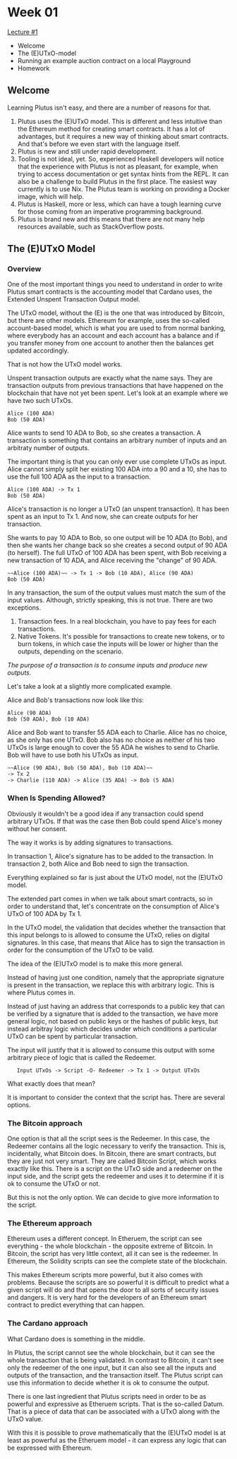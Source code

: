 # Week 01

 [Lecture #1](https://youtu.be/IEn6jUo-0vU)

  - Welcome
  - The (E)UTxO-model
  - Running an example auction contract on a local Playground
  - Homework

## Welcome

Learning Plutus isn't easy, and there are a number of reasons for that.

1. Plutus uses the (E)UTxO model. This is different and less intuitive than the Ethereum method for creating smart contracts. It has a lot of advantages, but it requires a new way of thinking about smart contracts. And that's before we even start with the language itself.
2. Plutus is new and still under rapid development.
3. Tooling is not ideal, yet. So, experienced Haskell developers will notice that the experience with Plutus is not as pleasant, for example, when trying to access documentation or get syntax hints from the REPL. It can also be a challenge to build Plutus in the first place. The easiest way currently is to use Nix. The Plutus team is working on providing a Docker image, which will help.
4. Plutus is Haskell, more or less, which can have a tough learning curve for those coming from an imperative programming background.
5. Plutus is brand new and this means that there are not many help resources available, such as StackOverflow posts.

## The (E)UTxO Model

### Overview

One of the most important things you need to understand in order to write Plutus smart contracts is the accounting model that Cardano uses, the Extended Unspent Transaction Output model.

The UTxO model, without the (E) is the one that was introduced by Bitcoin, but there are other models. Ethereum for example, uses the so-called account-based model, which is what you are used to from normal banking, where everybody has an account and each account has a balance and if you transfer money from one account to another then the balances get updated accordingly. 

That is not how the UTxO model works.

Unspent transaction outputs are exactly what the name says. They are transaction outputs from previous transactions that have happened on the blockchain that have not yet been spent. Let's look at an example where we have two such UTxOs.

    Alice (100 ADA)
    Bob (50 ADA)

Alice wants to send 10 ADA to Bob, so she creates a transaction. A transaction is something that contains an arbitrary number of inputs and an arbitraty number of outputs.

The important thing is that you can only ever use complete UTxOs as input. Alice cannot simply split her existing 100 ADA into a 90 and a 10, she has to use the full 100 ADA as the input to a transaction.

    Alice (100 ADA) -> Tx 1
    Bob (50 ADA)

Alice's transaction is no longer a UTxO (an unspent transaction). It has been spent as an input to Tx 1. And now, she can create outputs for her transaction.

She wants to pay 10 ADA to Bob, so one output will be 10 ADA (to Bob), and then she wants her change back so she creates a second output of 90 ADA (to herself). The full UTxO of 100 ADA has been spent, with Bob receiving a new transaction of 10 ADA, and Alice receiving the "change" of 90 ADA. 

    ~~Alice (100 ADA)~~ -> Tx 1 -> Bob (10 ADA), Alice (90 ADA)
    Bob (50 ADA)

In any transaction, the sum of the output values must match the sum of the input values. Although, strictly speaking, this is not true. There are two exceptions.

1. Transaction fees. In a real blockchain, you have to pay fees for each transactions.
2. Native Tokens. It's possible for transactions to create new tokens, or to burn tokens, in which case the inputs will be lower or higher than the outputs, depending on the scenario.

*The purpose of a transaction is to consume inputs and produce new outputs.*

Let's take a look at a slightly more complicated example.

Alice and Bob's transactions now look like this:

    Alice (90 ADA)
    Bob (50 ADA), Bob (10 ADA)

Alice and Bob want to transfer 55 ADA each to Charlie. Alice has no choice, as she only has one UTxO. Bob also has no choice as neither of his two UTxOs is large enough to cover the 55 ADA he wishes to send to Charlie. Bob will have to use both his UTxOs as input.

    ~~Alice (90 ADA), Bob (50 ADA), Bob (10 ADA)~~ 
    -> Tx 2 
    -> Charlie (110 ADA) -> Alice (35 ADA) -> Bob (5 ADA)

### When Is Spending Allowed?

Obviously it wouldn't be a good idea if any transaction could spend arbitrary UTxOs. If that was the case then Bob could spend Alice's money without her consent.

The way it works is by adding signatures to transactions.

In transaction 1, Alice's signature has to be added to the transaction.
In transaction 2, both Alice and Bob need to sign the transaction.

Everything explained so far is just about the UTxO model, not the (E)UTxO model.

The extended part comes in when we talk about smart contracts, so in order to understand that, let's concentrate on the consumption of Alice's UTxO of 100 ADA by Tx 1.

In the UTxO model, the validation that decides whether the transaction that this input belongs to is allowed to consume the UTxO, relies on digital signatures. In this case, that means that Alice has to sign the transaction in order for the consumption of the UTxO to be valid.

The idea of the (E)UTxO model is to make this more general.

Instead of having just one condition, namely that the appropriate signature is present in the transaction, we replace this with arbitrary logic. This is where Plutus comes in.

Instead of just having an address that corresponds to a public key that can be verified by a signature that is added to the transaction, we have more general logic, not based on public keys or the hashes of public keys, but instead arbitray logic which decides under which conditions a particular UTxO can be spent by particular transaction.

The input will justify that it is allowed to consume this output with some arbitrary piece of logic that is called the Redeemer.

       Input UTxOs -> Script -O- Redeemer -> Tx 1 -> Output UTxOs

What exactly does that mean?

It is important to consider the context that the script has. There are several options.

### The Bitcoin approach

One option is that all the script sees is the Redeemer. In this case, the Redeemer contains all the logic necessary to verify the transaction. This is, incidentally, what Bitcoin does. In Bitcoin, there are smart contracts, but they are just not very smart. They are called Bitcoin Script, which works exactly like this. There is a script on the UTxO side and a redeemer on the input side, and the script gets the redeemer and uses it to determine if it is ok to consume the UTxO or not.

But this is not the only option. We can decide to give more information to the script.

### The Ethereum approach

Ethereum uses a different concept. In Etheruem, the script can see everything - the whole blockchain - the opposite extreme of Bitcoin. In Bitcoin, the script has very little context, all it can see is the redeemer. In Ethereum, the Solidity scripts can see the complete state of the blockchain.

This makes Ethereum scripts more powerful, but it also comes with problems. Because the scripts are so powerful it is difficult to predict what a given script will do and that opens the door to all sorts of security issues and dangers. It is very hard for the developers of an Ethereum smart contract to predict everything that can happen.

### The Cardano approach

What Cardano does is something in the middle.

In Plutus, the script cannot see the whole blockchain, but it can see the whole transaction that is being validated. In contrast to Bitcoin, it can't see only the redeemer of the one input, but it can also see all the inputs and outputs of the transaction, and the transaction itself. The Plutus script can use this information to decide whether it is ok to consume the output.

There is one last ingredient that Plutus scripts need in order to be as powerful and expressive as Etheruem scripts. That is the so-called Datum. That is a piece of data that can be associated with a UTxO along with the UTxO value.

With this it is possible to prove mathematically that the (E)UTxO model is at least as powerful as the Etheruem model - it can express any logic that can be expressed with Ethereum.










